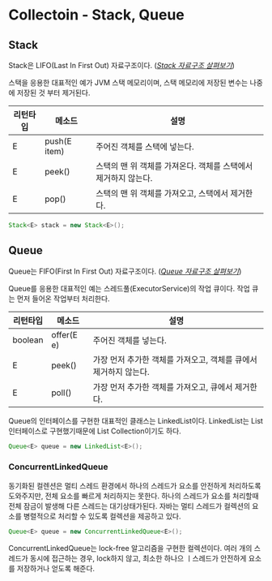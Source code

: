 # Collectoin - Stack, Queue

## Stack

Stack은 LIFO(Last In First Out) 자료구조이다. (*[Stack 자료구조 살펴보기](https://github.com/dh00023/TIL/blob/master/algorithm/2018-04-24-algorithm-stack.md)*)

스택을 응용한 대표적인 예가 JVM 스택 메모리이며, 스택 메모리에 저장된 변수는 나중에 저장된 것 부터 제거된다.

| 리턴타입 | 메소드       | 설명                                                         |
| -------- | ------------ | ------------------------------------------------------------ |
| E        | push(E item) | 주어진 객체를 스택에 넣는다.                                 |
| E        | peek()       | 스택의 맨 위 객체를 가져온다. 객체를 스택에서 제거하지 않는다. |
| E        | pop()        | 스택의 맨 위 객체를 가져오고, 스택에서 제거한다.             |

```java
Stack<E> stack = new Stack<E>();
```



## Queue

Queue는 FIFO(First In First Out) 자료구조이다. (*[Queue 자료구조 살펴보기](https://github.com/dh00023/TIL/blob/master/algorithm/2018-04-25-algorithm-queue.md)*)

Queue를 응용한 대표적인 예는 스레드풀(ExecutorService)의 작업 큐이다. 작업 큐는 먼저 들어온 작업부터 처리한다.

| 리턴타입 | 메소드     | 설명                                                         |
| -------- | ---------- | ------------------------------------------------------------ |
| boolean  | offer(E e) | 주어진 객체를 넣는다.                                        |
| E        | peek()     | 가장 먼저 추가한 객체를 가져오고, 객체를 큐에서 제거하지 않는다. |
| E        | poll()     | 가장 먼저 추가한 객체를 가져오고, 큐에서 제거한다.           |

Queue의 인터페이스를 구현한 대표적인 클래스는 LinkedList이다. LinkedList는 List 인터페이스로 구현했기때문에 List Collection이기도 하다.

```java
Queue<E> queue = new LinkedList<E>();
```

### ConcurrentLinkedQueue

동기화된 컬렌션은 멀티 스레드 환경에서 하나의 스레드가 요소를 안전하게 처리하도록 도와주지만, 전체 요소를 빠르게 처리하지는 못한다. 하나의 스레드가 요소를 처리할때 전체 잠금이 발생해 다른 스레드는 대기상태가된다.
자바는 멀티 스레드가 컬렉션의 요소를 병렬적으로 처리할 수 있도록 컬렉션을 제공하고 있다.

```java
Queue<E> queue = new ConcurrentLinkedQueue<E>();
```
ConcurrentLinkedQueue는 lock-free 알고리즘을 구현한 컬렉션이다. 여러 개의 스레드가 동시에 접근하는 경우, lock하지 않고, 최소한 하나으 ㅣ스레드가 안전하게 요소를 저장하거나 얻도록 해준다.